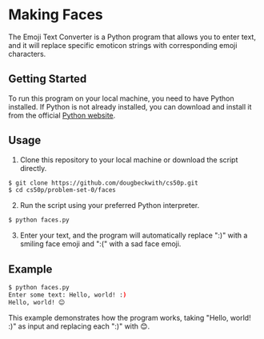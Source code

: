 # Making Faces

The Emoji Text Converter is a Python program that allows you to enter text, and it will replace specific emoticon strings with corresponding emoji characters.

## Getting Started

To run this program on your local machine, you need to have Python installed. If Python is not already installed, you can download and install it from the official [Python website](https://www.python.org/downloads/).

## Usage

1. Clone this repository to your local machine or download the script directly.

```bash
$ git clone https://github.com/dougbeckwith/cs50p.git
$ cd cs50p/problem-set-0/faces
```

2. Run the script using your preferred Python interpreter.

```bash
$ python faces.py
```

3. Enter your text, and the program will automatically replace ":)" with a smiling face emoji and ":(" with a sad face emoji.

## Example

```bash
$ python faces.py
Enter some text: Hello, world! :)
Hello, world! 😊
```

This example demonstrates how the program works, taking "Hello, world! :)" as input and replacing each ":)" with 😊.
